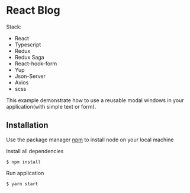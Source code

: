 # React Blog

Stack:

- React
- Typescript
- Redux
- Redux Saga
- React-hook-form
- Yup
- Json-Server
- Axios
- scss

This example demonstrate how to use a reusable modal windows in your application(with simple text or form).
## Installation

Use the package manager [npm](https://nodejs.org/en/) to install node on your local machine

Install all dependencies

```
$ npm install
```
Run application

```
$ yarn start
```
